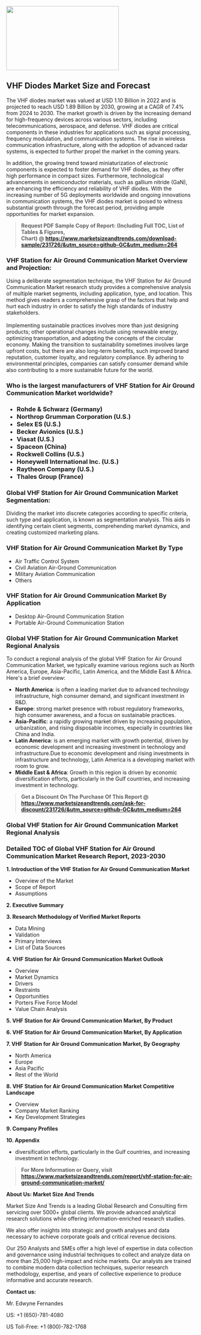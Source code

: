 <p><img class="alignnone size-medium wp-image-20088" src="https://ffe5etoiles.com/wp-content/uploads/2024/12/MST1-300x171.png" alt="" width="300" height="171" /></p><h2>VHF Diodes Market Size and Forecast</h2><p>The VHF diodes market was valued at USD 1.10 Billion in 2022 and is projected to reach USD 1.89 Billion by 2030, growing at a CAGR of 7.4% from 2024 to 2030. The market growth is driven by the increasing demand for high-frequency devices across various sectors, including telecommunications, aerospace, and defense. VHF diodes are critical components in these industries for applications such as signal processing, frequency modulation, and communication systems. The rise in wireless communication infrastructure, along with the adoption of advanced radar systems, is expected to further propel the market in the coming years.</p><p>In addition, the growing trend toward miniaturization of electronic components is expected to foster demand for VHF diodes, as they offer high performance in compact sizes. Furthermore, technological advancements in semiconductor materials, such as gallium nitride (GaN), are enhancing the efficiency and reliability of VHF diodes. With the increasing number of 5G deployments worldwide and ongoing innovations in communication systems, the VHF diodes market is poised to witness substantial growth through the forecast period, providing ample opportunities for market expansion.</p></p><blockquote id="" class=""><strong>Request PDF Sample Copy of Report: (Including Full TOC, List of Tables &amp; Figures, Chart)&nbsp;@&nbsp;<strong><a href="https://www.marketsizeandtrends.com/download-sample/231726/&utm_source=github-GC&utm_medium=264" target="_blank">https://www.marketsizeandtrends.com/download-sample/231726/&utm_source=github-GC&utm_medium=264</a></strong></strong></blockquote><h3 id="" class="">VHF Station for Air Ground Communication Market&nbsp;Overview and Projection:</h3><p id="" class="">Using a deliberate segmentation technique, the VHF Station for Air Ground Communication Market research study provides a comprehensive analysis of multiple market segments, including application, type, and location. This method gives readers a comprehensive grasp of the factors that help and hurt each industry in order to satisfy the high standards of industry stakeholders. <br /> <br />Implementing sustainable practices involves more than just designing products; other operational changes include using renewable energy, optimizing transportation, and adopting the concepts of the circular economy. Making the transition to sustainability sometimes involves large upfront costs, but there are also long-term benefits, such improved brand reputation, customer loyalty, and regulatory compliance. By adhering to environmental principles, companies can satisfy consumer demand while also contributing to a more sustainable future for the world.</p><h3 id="" class="">Who is the largest manufacturers of&nbsp;VHF Station for Air Ground Communication Market worldwide?</h3><h3 class=""><p><ul><li>Rohde & Schwarz (Germany) </li><li> Northrop Grumman Corporation (U.S.) </li><li> Selex ES (U.S.) </li><li> Becker Avionics (U.S.) </li><li> Viasat (U.S.) </li><li> Spaceon (China) </li><li> Rockwell Collins (U.S.) </li><li> Honeywell International Inc. (U.S.) </li><li> Raytheon Company (U.S.) </li><li> Thales Group (France)</li></ul></p></h3><h3 id="" class="">Global&nbsp;VHF Station for Air Ground Communication Market Segmentation:</h3><p id="" class="">Dividing the market into discrete categories according to specific criteria, such type and application, is known as segmentation analysis. This aids in identifying certain client segments, comprehending market dynamics, and creating customized marketing plans.</p><h3 id="" class="">VHF Station for Air Ground Communication Market&nbsp;By Type</h3><p><p><ul><li>Air Traffic Control System</li><li> Civil Aviation Air-Ground Communication</li><li> Military Aviation Communication</li><li> Others</p></li></ul></p></p><h3 id="" class="">VHF Station for Air Ground Communication Market&nbsp;By Application</h3><p class=""><p><ul><li>Desktop Air-Ground Communication Station</li><li> Portable Air-Ground Communication Station</li></ul></p></p><h3 id="" class="">Global VHF Station for Air Ground Communication Market Regional Analysis</h3><p id="" class="">To conduct a regional analysis of the global VHF Station for Air Ground Communication Market, we typically examine various regions such as North America, Europe, Asia-Pacific, Latin America, and the Middle East &amp; Africa. Here's a brief overview:</p><ul><li><strong>North America</strong>: is often a leading market due to advanced technology infrastructure, high consumer demand, and significant investment in R&amp;D.</li><li><strong>Europe</strong>: strong market presence with robust regulatory frameworks, high consumer awareness, and a focus on sustainable practices.</li><li><strong>Asia-Pacific</strong>: a rapidly growing market driven by increasing population, urbanization, and rising disposable incomes, especially in countries like China and India.</li><li><strong>Latin America</strong>: is an emerging market with growth potential, driven by economic development and increasing investment in technology and infrastructure.Due to economic development and rising investments in infrastructure and technology, Latin America is a developing market with room to grow.</li><li><strong>Middle East &amp; Africa</strong>: Growth in this region is driven by economic diversification efforts, particularly in the Gulf countries, and increasing investment in technology.</li></ul><blockquote id="" class=""><strong>Get a Discount On The Purchase Of This Report @ <strong><a href="https://www.marketsizeandtrends.com/ask-for-discount/231726/&utm_source=github-GC&utm_medium=264" target="_blank">https://www.marketsizeandtrends.com/ask-for-discount/231726/&utm_source=github-GC&utm_medium=264</a></strong></strong></blockquote><h3 id="" class="">Global VHF Station for Air Ground Communication Market Regional Analysis</h3><h3 id="" class="">Detailed TOC of Global VHF Station for Air Ground Communication Market Research Report, 2023-2030</h3><p id="" class=""><strong>1. Introduction of the VHF Station for Air Ground Communication Market</strong></p><ul><li>Overview of the Market</li><li>Scope of Report</li><li>Assumptions</li></ul><p id="" class=""><strong>2. Executive Summary</strong></p><p id="" class=""><strong>3. Research Methodology of Verified Market Reports</strong></p><ul><li>Data Mining</li><li>Validation</li><li>Primary Interviews</li><li>List of Data Sources</li></ul><p id="" class=""><strong>4. VHF Station for Air Ground Communication Market Outlook</strong></p><ul><li>Overview</li><li>Market Dynamics</li><li>Drivers</li><li>Restraints</li><li>Opportunities</li><li>Porters Five Force Model</li><li>Value Chain Analysis</li></ul><p id="" class=""><strong>5. VHF Station for Air Ground Communication Market, By Product</strong></p><p id="" class=""><strong>6. VHF Station for Air Ground Communication Market, By Application</strong></p><p id="" class=""><strong>7. VHF Station for Air Ground Communication Market, By Geography</strong></p><ul><li>North America</li><li>Europe</li><li>Asia Pacific</li><li>Rest of the World</li></ul><p id="" class=""><strong>8. VHF Station for Air Ground Communication Market Competitive Landscape</strong></p><ul><li>Overview</li><li>Company Market Ranking</li><li>Key Development Strategies</li></ul><p id="" class=""><strong>9. Company Profiles</strong></p><p id="" class=""><strong>10. Appendix</strong></p><ul><li>diversification efforts, particularly in the Gulf countries, and increasing investment in technology.</li></ul><blockquote id="" class=""><strong>For More Information or Query, visit <strong><strong><a href="https://www.marketsizeandtrends.com/report/vhf-station-for-air-ground-communication-market/" target="_blank">https://www.marketsizeandtrends.com/report/vhf-station-for-air-ground-communication-market/</a></strong></strong></strong></blockquote><p id="" class=""><strong>About Us: Market Size And Trends</strong></p><p id="" class="">Market Size And Trends is a leading Global Research and Consulting firm servicing over 5000+ global clients. We provide advanced analytical research solutions while offering information-enriched research studies.</p><p id="" class="">We also offer insights into strategic and growth analyses and data necessary to achieve corporate goals and critical revenue decisions.</p><p id="" class="">Our 250 Analysts and SMEs offer a high level of expertise in data collection and governance using industrial techniques to collect and analyze data on more than 25,000 high-impact and niche markets. Our analysts are trained to combine modern data collection techniques, superior research methodology, expertise, and years of collective experience to produce informative and accurate research.</p><p id="" class=""><strong>Contact us:</strong></p><p id="" class="">Mr. Edwyne Fernandes</p><p id="" class="">US: +1 (650)-781-4080</p><p id="" class="">US Toll-Free: +1 (800)-782-1768</p>
